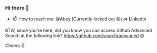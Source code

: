 ### Hi there 👋

- 📫 How to reach me: [@Abey](https://twitter.com/abey) (Currently locked out 😞) or [LinkedIn](https://www.linkedin.com/in/abeyabraham/)

BTW, since you're here, did you know you can access Github Advanced Search at the following link? https://github.com/search/advanced 😄

Cheers ✌️

<!--
**abey-abraham/abey-abraham** is a ✨ _special_ ✨ repository because its `README.md` (this file) appears on your GitHub profile.

Here are some ideas to get you started:

- 🔭 I’m currently working on ...
- 🌱 I’m currently learning ...
- 👯 I’m looking to collaborate on ...
- 🤔 I’m looking for help with ...
- 💬 Ask me about ...
- 📫 How to reach me: ...
- 😄 Pronouns: ...
- ⚡ Fun fact: ...

Github Pages:
https://github.com/abey-abraham/home/blob/master/README.md is a ✨ _special_ ✨ repository 
because its `README.md` appears on https://abey-abraham.github.io/home/

-->
